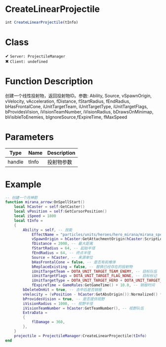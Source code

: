 # CreateLinearProjectile
```js
int CreateLinearProjectile(tInfo)
```
# Class
✔ `Server: ProjectileManager`  
✖ `Client: undefined`  

# Function Description
创建一个线性投射物，返回投射物ID。参数: Ability, Source, vSpawnOrigin, vVelocity, vAcceleration, fDistance, fStartRadius, fEndRadius, bHasFrontalCone, iUnitTargetTeam, iUnitTargetType, iUnitTargetFlags, bProvidesVision, iVisionTeamNumber, iVisionRadius, bDrawsOnMinimap, bVisibleToEnemies, bIgnoreSource,fExpireTime, fMaxSpeed
# Parameters
Type|Name|Description
--|--|--
handle|tInfo|投射物参数

# Example
```lua
-- 创建一个月神箭
function mirana_arrow:OnSpellStart()
	local hCaster = self:GetCaster()
	local vPosition = self:GetCursorPosition()
	local iSpeed = 1800
	local tInfo = 
	{
		Ability = self, -- 技能
        	EffectName = "particles/units/heroes/hero_mirana/mirana_spell_arrow.vpcf", -- 投射物特效
        	vSpawnOrigin = hCaster:GetAttachmentOrigin(hCaster:ScriptLookupAttachment("attach_attack1")), -- 投射物起点
        	fDistance = 2000, -- 最大距离
        	fStartRadius = 64, -- 起始半径
        	fEndRadius = 64, -- 终点半径
        	Source = hCaster, -- 来源单位
        	bHasFrontalCone = false, -- 是否有前椎体
        	bReplaceExisting = false, -- 替换已经存在的投射物
        	iUnitTargetTeam = DOTA_UNIT_TARGET_TEAM_ENEMY, -- 目标队伍
        	iUnitTargetFlags = DOTA_UNIT_TARGET_FLAG_NONE, -- 目标标记
        	iUnitTargetType = DOTA_UNIT_TARGET_HERO + DOTA_UNIT_TARGET_BASIC, -- 目标类型
        	fExpireTime = GameRules:GetGameTime() + 10.0, -- 销毁时间
		bDeleteOnHit = true, -- 击中后是否销毁
		vVelocity = (vPosition - hCaster:GetAbsOrigin()):Normalized() * iSpeed, -- 速度
		bProvidesVision = true, -- 是否提供视野
		iVisionRadius = 1000, -- 视野半径
		iVisionTeamNumber = hCaster:GetTeamNumber(), -- 视野队伍
		ExtraData = 
		{
			flDamage = 360,
		},
	}
	projectile = ProjectileManager:CreateLinearProjectile(tInfo)
end
```